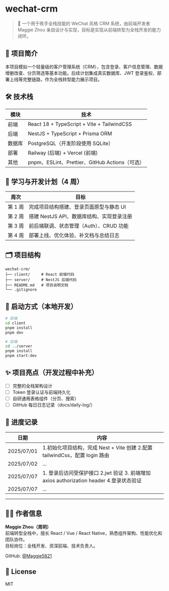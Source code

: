 # wechat-crm

> 🎯 一个用于练手全栈技能的 WeChat 风格 CRM 系统，由前端开发者 Maggie Zhou 亲自设计与实现，目标是实现从前端转型为全栈开发的能力闭环。

## 📌 项目简介

本项目模拟一个轻量级的客户管理系统（CRM），包含登录、客户信息管理、数据增删改查、分页筛选等基本功能。后续计划集成真实数据库、JWT 登录鉴权、部署上线等完整链路，作为全栈转型能力展示项目。

## 🛠 技术栈

| 模块   | 技术                                           |
| ------ | ---------------------------------------------- |
| 前端   | React 18 + TypeScript + Vite + TailwindCSS     |
| 后端   | NestJS + TypeScript + Prisma ORM               |
| 数据库 | PostgreSQL（开发阶段使用 SQLite）              |
| 部署   | Railway (后端) + Vercel (前端)                 |
| 其他   | pnpm、ESLint、Prettier、GitHub Actions（可选） |

## 📆 学习与开发计划（4 周）

| 周次    | 目标                                      |
| ------- | ----------------------------------------- |
| 第 1 周 | 完成项目结构搭建、登录页面原型与静态 UI   |
| 第 2 周 | 搭建 NestJS API、数据库结构、实现登录注册 |
| 第 3 周 | 前后端联调、状态管理（Auth）、CRUD 功能   |
| 第 4 周 | 部署上线、优化体验、补文档与总结日志      |

## 🗂 项目结构

```
wechat-crm/
├── client/     # React 前端代码
├── server/     # NestJS 后端代码
├── README.md   # 项目说明文档
└── .gitignore
```

## 🔧 启动方式（本地开发）

```bash
# 前端
cd client
pnpm install
pnpm dev

# 后端
cd ../server
pnpm install
pnpm start:dev
```

## ✨ 项目亮点（开发过程中补充）

- [ ] 完整的全栈架构设计
- [ ] Token 登录认证与前端持久化
- [ ] 自研通用表格组件（分页、搜索）
- [ ] GitHub 每日日志记录（docs/daily-log/）

## 📖 进度记录

| 日期       | 内容                                                                                     |
| ---------- | ---------------------------------------------------------------------------------------- |
| 2025/07/01 | 1.初始化项目结构，完成 Nest + Vite 创建 2.配置 tailwindCss，配置 login 路由              |
| 2025/07/02 | ...                                                                                      |
| 2025/07/07 | 1. 登录后访问受保护接口 2.jwt 验证 3. 前端增加 axios authorization header 4.登录状态验证 |
| 2025/07/07 | ...                                                                                      |

---

## 🧑‍💻 作者信息

**Maggie Zhou（周玥）**  
前端转型全栈中，擅长 React / Vue / React Native，熟悉组件架构、性能优化和团队协作。  
目标岗位：全栈开发、资深前端、技术负责人。

GitHub: [@Maggie5821](https://github.com/Maggie5821)

## 📄 License

MIT
